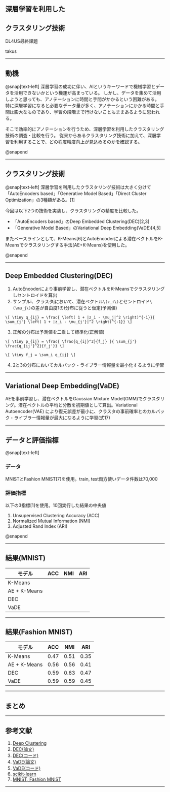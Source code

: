 ## 深層学習を利用した
## クラスタリング技術


DL4US最終課題

takus

---
## 動機
@snap[text-left]
深層学習の成功に伴い、AIというキーワードで機械学習とデータを活用できないかという機運が高まっている。
しかし、データを集めて活用しようと思っても、アノテーションに時間と手間がかかるという困難がある。
特に深層学習になると必要なデータ量が多く、アノテーションにかかる時間と手間は膨大なものであり、学習の段階まで行けないこともままあるように思われる。

そこで効率的にアノテーションを行うため、深層学習を利用したクラスタリング技術の調査・比較を行う。
従来からあるクラスタリング技術に加えて、深層学習を利用することで、どの程度精度向上が見込めるのかを確認する。

@snapend

---
## クラスタリング技術
@snap[text-left]
深層学習を利用したクラスタリング技術は大きく分けて「AutoEncoders based」「Generative Model Based」「Direct Cluster Optimization」の3種類がある。[1]

今回は以下2つの技術を実装し、クラスタリングの精度を比較した。

- 「AutoEncoders based」のDeep Embedded Clustering(DEC)[2,3]
- 「Generative Model Based」のVariational Deep Embedding(VaDE)[4,5]

またベースラインとして、K-Means[6]とAutoEncoderによる潜在ベクトルをK-Meansでクラスタリングする手法(AE+K-Means)を使用した。

@snapend

---
## Deep Embedded Clustering(DEC)
 1. AutoEncoderにより事前学習し、潜在ベクトルをK-Meansでクラスタリングしセントロイドを算出
 2. サンプルi、クラスタjにおいて、潜在ベクトル`\(z_i\)`とセントロイド`\(\mu_j\)`の差が自由度1のt分布に従うと仮定(予測値)

 `\[
     \tiny
    q_{ij} = \frac{ \left( 1 + |z_i - \mu_j|^2 \right)^{-1}}{ \sum_{j'} \left( 1 + |z_i - \mu_{j'}|^2 \right)^{-1}}
\]`

 3. 正解の分布は予測値を二乗して標準化(正解値)

`\[
    \tiny
    p_{ij} = \frac{ \frac{q_{ij}^2}{f_j} }{ \sum_{j'} \frac{q_{ij'}^2}{f_j'}}
\]`

`\[
    \tiny
    f_j = \sum_i q_{ij}
\]`

 4. 2と3の分布においてカルバック・ライブラー情報量を最小化するように学習

---
## Variational Deep Embedding(VaDE)
AEを事前学習し、潜在ベクトルをGaussian Mixture Model(GMM)でクラスタリング。潜在ベクトルの平均と分散を初期値として算出。Variational Autoencoder(VAE) により復元誤差が最小に、クラスタの事前確率とのカルバック・ライブラー情報量が最大になるように学習(式17)

---
## データと評価指標
@snap[text-left]
### データ
MNISTとFashion MNIST[7]を使用。train, test両方使いデータ件数は70,000

### 評価指標
以下の3指標[1]を使用。10回実行した結果の中央値

1. Unsupervised Clustering Accuracy (ACC)
2. Normalized Mutual Information (NMI)
3. Adjusted Rand Index (ARI)

@snapend

---
## 結果(MNIST)
|モデル|ACC|NMI|ARI|
|---|---|---|---|
|K-Means||||
|AE + K-Means||||
|DEC||||
|VaDE|||

---
## 結果(Fashion MNIST)
|モデル|ACC|NMI|ARI|
|---|---|---|---|
|K-Means|0.47|0.51|0.35|
|AE + K-Means|0.56|0.56|0.41|
|DEC|0.59|0.63|0.47|
|VaDE|0.59|0.59|0.45|

---
## まとめ

---
## 参考文献
1. [Deep Clustering](https://deepnotes.io/deep-clustering)
2. [DEC(論文)](http://proceedings.mlr.press/v48/xieb16.pdf)
3. [DEC(コード)](https://github.com/XifengGuo/DEC-keras)
4. [VaDE(論文)](https://arxiv.org/pdf/1611.05148.pdf)
5. [VaDE(コード)](https://github.com/slim1017/VaDE)
6. [scikit-learn](https://scikit-learn.org/stable/modules/clustering.html)
7. [MNIST, Fashion MNIST](https://keras.io/ja/datasets/)

---
